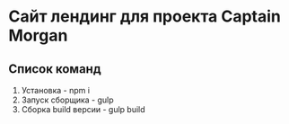 # Сайт лендинг для проекта Captain Morgan

## Список команд

1. Установка - npm i
2. Запуск сборщика - gulp
3. Сборка build версии - gulp build
